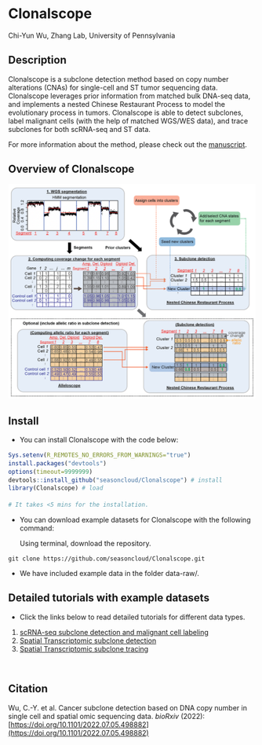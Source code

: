 Clonalscope
================
Chi-Yun Wu, Zhang Lab, University of Pennsylvania

## Description
Clonalscope is a subclone detection method based on copy number alterations (CNAs) for single-cell and ST tumor sequencing data. Clonalscope leverages prior information from matched bulk DNA-seq data, and implements a nested Chinese Restaurant Process to model the evolutionary process in tumors. 
Clonalscope is able to detect subclones, label malignant cells (with the help of matched WGS/WES data), and trace subclones for both scRNA-seq and ST data.

For more information about the method, please check out the [manuscript](https://doi.org/10.1101/2022.07.05.498882).
<br/>

## Overview of Clonalscope
![](inst/plots/overview.png?raw=true "Overview of subclone detection with Clonalscope")


## Install

* You can install Clonalscope with the code below:

``` R
Sys.setenv(R_REMOTES_NO_ERRORS_FROM_WARNINGS="true")
install.packages("devtools")
options(timeout=9999999)
devtools::install_github("seasoncloud/Clonalscope") # install
library(Clonalscope) # load

# It takes <5 mins for the installation.
```

* You can download example datasets for Clonalscope with the following command:

  Using terminal, download the repository.
```
git clone https://github.com/seasoncloud/Clonalscope.git
```

* We have included example data in the folder data-raw/. 


## Detailed tutorials with example datasets

* Click the links below to read detailed tutorials for different data types.

1. [scRNA-seq subclone detection and malignant cell labeling](https://github.com/seasoncloud/Clonalscope/tree/main/samples/P5931/scRNA)
2. [Spatial Transcriptomic subclone detection](https://github.com/seasoncloud/Clonalscope/tree/main/samples/BC_ductal2/ST)
3. [Spatial Transcriptomic subclone tracing](https://github.com/seasoncloud/Clonalscope/tree/main/samples/BC_ductal1/ST)
<br/>

## Citation
Wu, C.-Y. et al. Cancer subclone detection based on DNA copy number in single cell and spatial omic sequencing data. *bioRxiv* (2022): [https://doi.org/10.1101/2022.07.05.498882](https://doi.org/10.1101/2022.07.05.498882)



